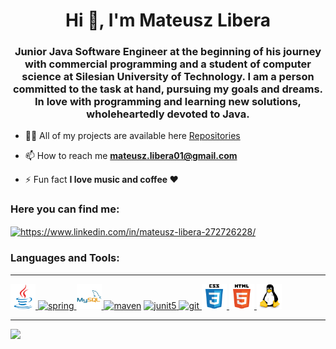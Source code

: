 <h1 align="center">Hi 👋, I'm Mateusz Libera</h1>
<h3 align="center">Junior Java Software Engineer at the beginning of his journey with commercial programming and a student of computer science at Silesian University of Technology. I am a person committed to the task at hand, pursuing my goals and dreams. In love with programming and learning new solutions, wholeheartedly devoted to Java. </h3>

- 👨‍💻 All of my projects are available here [Repositories](https://github.com/NiczSpeed?tab=repositories)

- 📫 How to reach me **mateusz.libera01@gmail.com**

- ⚡ Fun fact **I love music and coffee ❤️**


<h3 align="left">Here you can find me: </h3>



<p align="left">
<a href="https://www.linkedin.com/in/mateusz-libera-272726228/" target="blank"><img align="center" src="https://raw.githubusercontent.com/rahuldkjain/github-profile-readme-generator/master/src/images/icons/Social/linked-in-alt.svg" alt="https://www.linkedin.com/in/mateusz-libera-272726228/" height="30" width="40" /></a>
</p>
<h3 align="left">Languages and Tools:</h3>

***

<p align="left"> <a href="https://www.java.com" target="_blank" rel="noreferrer"> <img src="https://raw.githubusercontent.com/devicons/devicon/master/icons/java/java-original.svg" alt="java" width="40" height="40"/> </a> <a href="https://spring.io/" target="_blank" rel="noreferrer"> <img src="https://www.vectorlogo.zone/logos/springio/springio-icon.svg" alt="spring" width="40" height="40"/> </a> <a href="https://www.mysql.com/" target="_blank" rel="noreferrer"> <img src="https://raw.githubusercontent.com/devicons/devicon/master/icons/mysql/mysql-original-wordmark.svg" alt="mysql" width="40" height="40"/> </a> <a href="https://maven.apache.org/" target="_blank" rel="noreferrer"> <img src="https://raw.githubusercontent.com/get-icon/geticon/fc0f660daee147afb4a56c64e12bde6486b73e39/icons/maven.svg" alt="maven" width="40" height="40"/></a> <a href="https://junit.org/junit5/" target="_blank" rel="noreferrer"> <img src="https://camo.githubusercontent.com/abbaedce4b226ea68b0fd43521472b0b146d5ed57956116f69752f43e7ddd7d8/68747470733a2f2f6a756e69742e6f72672f6a756e6974352f6173736574732f696d672f6a756e6974352d6c6f676f2e706e67"alt="junit5" width="40" height="40"/> </a> <a href="https://git-scm.com/" target="_blank" rel="noreferrer"> <img src="https://www.vectorlogo.zone/logos/git-scm/git-scm-icon.svg" alt="git" width="40" height="40"/> </a> <a href="https://www.w3schools.com/css/" target="_blank" rel="noreferrer"> <img src="https://raw.githubusercontent.com/devicons/devicon/master/icons/css3/css3-original-wordmark.svg" alt="css3" width="40" height="40"/> </a>  <a href="https://www.w3.org/html/" target="_blank" rel="noreferrer"> <img src="https://raw.githubusercontent.com/devicons/devicon/master/icons/html5/html5-original-wordmark.svg" alt="html5" width="40" height="40"/> </a>  <a href="https://www.linux.org/" target="_blank" rel="noreferrer"> <img src="https://raw.githubusercontent.com/devicons/devicon/master/icons/linux/linux-original.svg" alt="linux" width="40" height="40"/> </a>   </p>

***

![](https://github-readme-stats.vercel.app/api/top-langs/?username=niczspeed&theme=radical&hide_border=false&include_all_commits=false&count_private=false&layout=compact)
